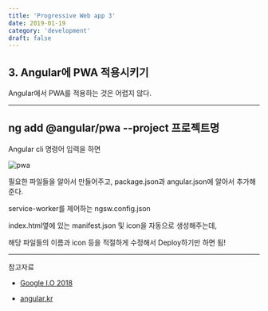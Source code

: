 ```yaml
---
title: 'Progressive Web app 3'
date: 2019-01-19
category: 'development'
draft: false
---
```


## 3. Angular에 PWA 적용시키기

Angular에서 PWA를 적용하는 것은 어렵지 않다.

---

## ng add @angular/pwa --project 프로젝트명

Angular cli 명령어 입력을 하면

![pwa](https://user-images.githubusercontent.com/34129711/51435740-287ca000-1cc2-11e9-8534-991331b5f72b.png)

필요한 파일들을 알아서 만들어주고, package.json과 angular.json에 알아서 추가해준다.

service-worker를 제어하는 ngsw.config.json

index.html옆에 있는 manifest.json 및 icon을 자동으로 생성해주는데,

해당 파일들의 이름과 icon 등을 적절하게 수정해서 Deploy하기만 하면 됨!

---

참고자료

- [Google I.O 2018](https://www.youtube.com/watch?v=NITk4kXMQDw&t=493s)

- [angular.kr](https://angular.kr/docs)
